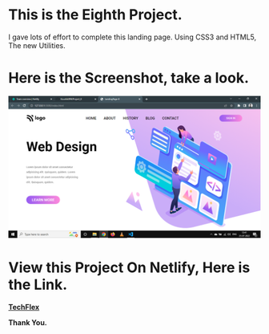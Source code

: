 # This is the Eighth Project.

I gave lots of effort to complete this landing page. Using CSS3 and HTML5, The new Utilities.

# Here is the Screenshot, take a look.

![Project-08](Overview.png)

# View this Project On Netlify, Here is the Link.

**[TechFlex](https://techflex.netlify.app/)**

**Thank You.**
